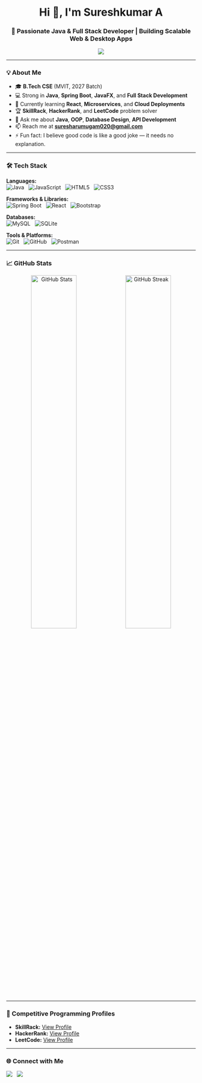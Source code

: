 <h1 align="center">Hi 👋, I'm Sureshkumar A</h1>
<h3 align="center">🚀 Passionate Java & Full Stack Developer | Building Scalable Web & Desktop Apps</h3>

<p align="center">
  <img src="https://readme-typing-svg.herokuapp.com?size=24&center=true&vCenter=true&width=600&lines=Java+Developer+💻;Full+Stack+Web+Developer+🌐;Problem+Solver+⚡;Lifelong+Learner+📚" />
</p>

---

### 💡 About Me
- 🎓 **B.Tech CSE** (MVIT, 2027 Batch)
- 💻 Strong in **Java**, **Spring Boot**, **JavaFX**, and **Full Stack Development**
- 🌱 Currently learning **React**, **Microservices**, and **Cloud Deployments**
- 🏆 **SkillRack**, **HackerRank**, and **LeetCode** problem solver
- 💬 Ask me about **Java**, **OOP**, **Database Design**, **API Development**
- 📫 Reach me at **suresharumugam020@gmail.com**
- ⚡ Fun fact: I believe good code is like a good joke — it needs no explanation.

---

### 🛠 Tech Stack
**Languages:**  
![Java](https://img.shields.io/badge/Java-%23ED8B00.svg?style=for-the-badge&logo=openjdk&logoColor=white) &nbsp;
![JavaScript](https://img.shields.io/badge/JavaScript-%23323330.svg?style=for-the-badge&logo=javascript&logoColor=%23F7DF1E) &nbsp;
![HTML5](https://img.shields.io/badge/HTML5-%23E34F26.svg?style=for-the-badge&logo=html5&logoColor=white) &nbsp;
![CSS3](https://img.shields.io/badge/CSS3-%231572B6.svg?style=for-the-badge&logo=css3&logoColor=white)

**Frameworks & Libraries:**  
![Spring Boot](https://img.shields.io/badge/Spring_Boot-%236DB33F.svg?style=for-the-badge&logo=springboot&logoColor=white) &nbsp;
![React](https://img.shields.io/badge/React-%2361DAFB.svg?style=for-the-badge&logo=react&logoColor=black) &nbsp;
![Bootstrap](https://img.shields.io/badge/Bootstrap-%23563D7C.svg?style=for-the-badge&logo=bootstrap&logoColor=white)

**Databases:**  
![MySQL](https://img.shields.io/badge/MySQL-%2300f.svg?style=for-the-badge&logo=mysql&logoColor=white) &nbsp;
![SQLite](https://img.shields.io/badge/SQLite-%2307405e.svg?style=for-the-badge&logo=sqlite&logoColor=white)

**Tools & Platforms:**  
![Git](https://img.shields.io/badge/Git-%23F05033.svg?style=for-the-badge&logo=git&logoColor=white) &nbsp;
![GitHub](https://img.shields.io/badge/GitHub-%23181717.svg?style=for-the-badge&logo=github&logoColor=white) &nbsp;
![Postman](https://img.shields.io/badge/Postman-%23FF6C37.svg?style=for-the-badge&logo=postman&logoColor=white)

---

### 📈 GitHub Stats
<p align="center">
  <img src="https://github-readme-stats.vercel.app/api?username=suresh294&show_icons=true&theme=tokyonight" alt="GitHub Stats" width="49%" />
  <img src="https://github-readme-streak-stats.herokuapp.com/?user=suresh294&theme=tokyonight" alt="GitHub Streak" width="49%" />
</p>




---

### 🎯 Competitive Programming Profiles
- **SkillRack:** [View Profile](http://www.skillrack.com/profile/470212/4b13fa26953966fdcb7d8858ccc303110bc079ad )  
- **HackerRank:** [View Profile](https://www.hackerrank.com/suresharumugam020)  
- **LeetCode:** [View Profile](#)  

---

### 🌐 Connect with Me
<p align="left">
  <a href="https://linkedin.com/in/suresh294" target="blank"><img src="https://skillicons.dev/icons?i=linkedin" /></a> &nbsp;
  <a href="mailto:suresharumugam020@gmail.com" target="blank"><img src="https://skillicons.dev/icons?i=gmail" /></a>
</p>
